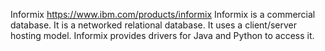 Informix 
https://www.ibm.com/products/informix
Informix is a commercial database. 
It is a networked relational database. 
It uses a client/server hosting model. 
Informix provides drivers for Java and Python to access it. 